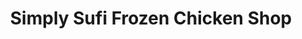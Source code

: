 ---
title: "Simply Sufi Frozen Chicken Shop"
url: /karachi/simply-sufi-frozen-chicken-shop/
shop: shop
---
